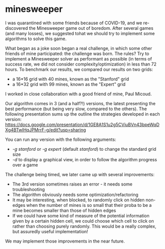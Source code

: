 # minesweeper

I was quarantined with some friends because of COVID-19, and we re-discovered the Minesweeper game out of boredom. 
After several games (and many losses), we suggested tohat we should try to implement some algorithms to solve this game.

What began as a joke soon began a real challenge, in which some other friends of mine participated: the challenge was born.
The rules? Try to implement a Minesweeper solver as performant as possible (in terms of success rate, we did not consider complexity/optimization) in less than 72 hours.
To benchmark our results, we compared our results on two grids:
* a 16\*16 grid with 40 mines, known as the "Stanford" grid
* a 16\*32 grid with 99 mines, known as the "Expert" grid


I worked in close collaboration with a good friend of mine, Paul Micoud.

Our algorithm comes in 3 (and a half?!) versions, the latest presenting the best performance (but being very slow, compared to the others). The following presentation sums up the outline the strategies developed in each version: https://docs.google.com/presentation/d/1GE8A1S1u2g5CViuBVn43bpeWqDXg4BTwlHqJPMrrF-g/edit?usp=sharing

You can run any version with the following arguments:
* *-g stanford* or *-g expert* (default *stanford*) to change the standard grid size
* *-d* to display a graphical view, in order to follow the algorithm progress over a game


The challenge being timed, we later came up with several improvements:
* The 3rd version sometimes raises an error - it needs some troubleshooting
* The algorithm obviously needs some optimization/refactoring
* It may be interesting, when blocked, to randomly click on hidden non-edges when the number of mines is so small that their proba to be a mine becomes smaller than those of hidden edges
* If we could have some kind of measure of the potential information given by a certain hidden cell, we could choose which cell to click on rather than choosing purely randomly. This would be a really complex, but assuredly useful implementation!

We may implement those improvements in the near future.
